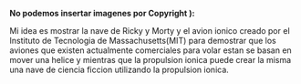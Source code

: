**No podemos insertar imagenes por Copyright ):**

Mi idea es mostrar la nave de Ricky y Morty y el avion ionico creado por el Instituto de Tecnologia de Massachusetts(MIT) para demostrar que los aviones que existen actualmente comerciales para volar estan se basan en mover una helice y mientras que la propulsion ionica puede crear la misma una nave de ciencia ficcion utilizando la propulsion ionica.

